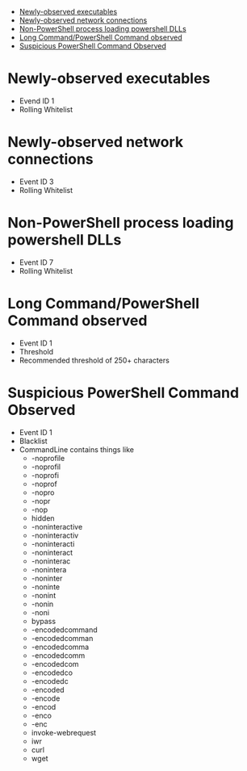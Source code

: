 - [Newly-observed executables](#newly-observed-executables)
- [Newly-observed network connections](#newly-observed-network-connections)
- [Non-PowerShell process loading powershell DLLs](#non-powershell-process-loading-powershell-dlls)
- [Long Command/PowerShell Command observed](#long-commandpowershell-command-observed)
- [Suspicious PowerShell Command Observed](#suspicious-powershell-command-observed)

# Newly-observed executables
- Evend ID 1
- Rolling Whitelist


# Newly-observed network connections
- Event ID 3
- Rolling Whitelist


# Non-PowerShell process loading powershell DLLs 
- Event ID 7
- Rolling Whitelist


# Long Command/PowerShell Command observed
- Event ID 1
- Threshold
- Recommended threshold of 250+ characters


# Suspicious PowerShell Command Observed
- Event ID 1
- Blacklist
- CommandLine contains things like
  - -noprofile
  - -noprofil
  - -noprofi
  - -noprof
  - -nopro
  - -nopr
  - -nop
  - hidden
  - -noninteractive
  - -noninteractiv
  - -noninteracti
  - -noninteract
  - -noninterac
  - -nonintera
  - -noninter
  - -noninte
  - -nonint
  - -nonin
  - -noni
  - bypass
  - -encodedcommand
  - -encodedcomman
  - -encodedcomma
  - -encodedcomm
  - -encodedcom
  - -encodedco
  - -encodedc
  - -encoded
  - -encode
  - -encod
  - -enco
  - -enc
  - invoke-webrequest
  - iwr
  - curl
  - wget
